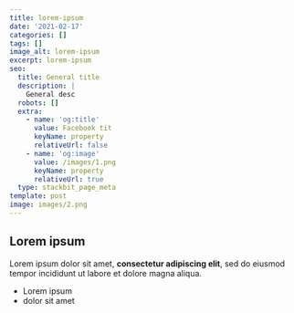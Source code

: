```yaml
---
title: lorem-ipsum
date: '2021-02-17'
categories: []
tags: []
image_alt: lorem-ipsum
excerpt: lorem-ipsum
seo:
  title: General title
  description: |
    General desc
  robots: []
  extra:
    - name: 'og:title'
      value: Facebook tit
      keyName: property
      relativeUrl: false
    - name: 'og:image'
      value: /images/1.png
      keyName: property
      relativeUrl: true
  type: stackbit_page_meta
template: post
image: images/2.png
---
```

## Lorem ipsum

Lorem ipsum dolor sit amet, **consectetur adipiscing elit**, sed do eiusmod tempor incididunt ut labore et dolore magna aliqua.

- Lorem ipsum
- dolor sit amet